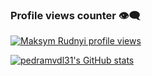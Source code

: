 

### Profile views counter 👁️‍🗨️
[![Maksym Rudnyi profile views](https://u8views.com/api/v1/github/profiles/7869344/views/day-week-month-total-count.svg)](https://u8views.com/github/pedramvdl31)

[![pedramvdl31's GitHub stats](https://github-readme-stats.vercel.app/api?username=pedramvdl31)](https://github.com/pedramvdl31/pedramvdl31)
